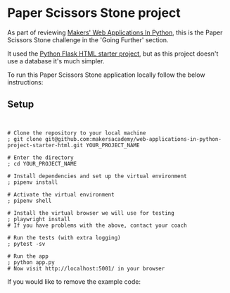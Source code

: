 # Paper Scissors Stone project

As part of reviewing [Makers' Web Applications In Python](https://github.com/makersacademy/web-applications-in-python/), this is the Paper Scissors Stone challenge in the 'Going Further' section. 

It used the [Python Flask HTML starter project](git@github.com:makersacademy/web-applications-in-python-project-starter-html.git), but as this project doesn't use a database it's much simpler. 

To run this Paper Scissors Stone application locally follow the below instructions:

## Setup

```shell


# Clone the repository to your local machine
; git clone git@github.com:makersacademy/web-applications-in-python-project-starter-html.git YOUR_PROJECT_NAME

# Enter the directory
; cd YOUR_PROJECT_NAME

# Install dependencies and set up the virtual environment
; pipenv install

# Activate the virtual environment
; pipenv shell

# Install the virtual browser we will use for testing
; playwright install
# If you have problems with the above, contact your coach

# Run the tests (with extra logging)
; pytest -sv

# Run the app
; python app.py
# Now visit http://localhost:5001/ in your browser
```

If you would like to remove the example code:

```shell

